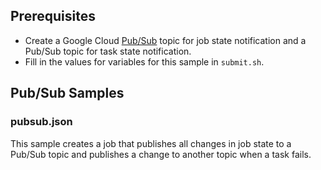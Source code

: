 ## Prerequisites
* Create a Google Cloud [Pub/Sub](https://cloud.google.com/pubsub) topic for job state notification and a Pub/Sub topic for task state notification.
* Fill in the values for variables for this sample in `submit.sh`.

## Pub/Sub Samples
### pubsub.json
This sample creates a job that publishes all changes in job state to a Pub/Sub topic and publishes a change to another topic when a task fails.
